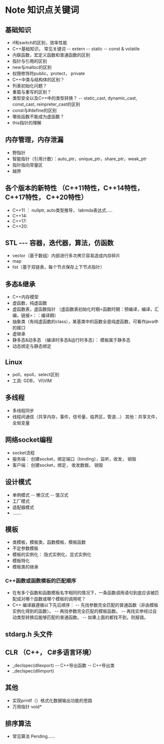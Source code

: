 # Note 知识点关键词
## 基础知识
- if和switch的区别，效率性能
- C++基础知识， 常见关键词
-- extern
-- static
-- const & volatile
- 内联函数，宏定义函数和普通函数的区别
- 指针与引用的区别
- new与malloc的区别
- 权限修饰符public，protect， private
- C++中类与结构体的区别？
- 列表初始化问题？
- 重载与重写的区别？
- 类型安全以及C++中的类型转换？
-- static_cast, dynamic_cast, const_cast, reinpreter_cast的区别
- const与#define的区别
- 哪些函数不能成为虚函数？
- this指针的理解
## 内存管理，内存泄漏
- 野指针
- 智能指针（引用计数）：auto_ptr，unique_ptr，share_ptr，weak_ptr
- 指针指向常量区
- 越界
## 各个版本的新特性 （C++11特性，C++14特性，C++17特性， C++20特性）
- C++11 ： nullptr, auto类型推导， labmda表达式.....
- C++14:
- C++17:
- C++20:
## STL --- 容器，迭代器，算法，仿函数
- vector（基于数组）内部进行多次拷贝容易造成内存碎片
- map
- list（基于双链表，每个节点保存上下节点指针）
## 多态&继承
- C++内存模型
- 虚函数，纯虚函数
- 虚函数表，虚函数指针 （虚函数表初始化时期<函数时期：预编译，编译，汇编，链接>：：编译期）
- 抽象类（有纯虚函数的class），某基类中的函数全是纯虚函数，可看作java中的接口
- 虚继承
- 静多态&动多态 （编译时多态&运行时多态）： 模板属于静多态
- 动态绑定与静态绑定
## Linux
- poll，epoll，select区别
- 工具: GDB， VI\VIM
## 多线程
- 多线程同步
- 线程间通信（共享内存，事件，信号量，临界区，管道...） 其他：共享文件， 全局变量
## 网络socket编程
- socket流程
- 服务端： 创建socket，绑定端口（binding），监听，收发， 销毁
- 客户端： 创建socket，绑定， 收发数据， 销毁

## 设计模式
- 单例模式
-- 懒汉式
-- 饿汉式
- 工厂模式
- 适配器模式
- .......
## 模板
- 类模板，模板类，函数模板，模板函数
- 不定参数模板
- 模板的实例化： 隐式实例化、显式实例化
- 模板特化
- 模板类的继承
### C++函数或函数模板的匹配顺序

- 在有多个函数和函数模板名字相同的情况下，一条函数调用语句到底应该被匹配成对哪个函数或哪个模板的调用呢？ 
- C++ 编译器遵循以下先后顺序：
--  先找参数完全匹配的普通函数（非由模板实例化得到的函数）。
--  再找参数完全匹配的模板函数。
--  再找实参经过自动类型转换后能够匹配的普通函数。
--  如果上面的都找不到，则报错。
## stdarg.h 头文件

## CLR （C++， C#多语言环境）
- _declspec(dllexport)
--  C++导出函数
--  C++导出类
- _declspec(dllimport)

## 其他
- 实现printf（）格式化数据输出功能的思路
- 万用指针 void*

## 排序算法
- 常见算法  Pending......
